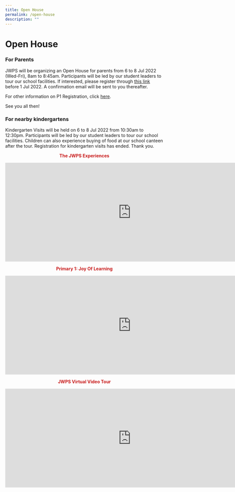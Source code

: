 ```yaml
---
title: Open House
permalink: /open-house
description: ""
---
```

# Open House

### **For Parents**

JWPS will be organizing an Open House for parents from 6 to 8 Jul 2022 (Wed-Fri), 8am to 8:45am. Participants will be led by our student leaders to tour our school facilities. If interested, please register through <a href="https://go.gov.sg/jwpsoh2022" target = "_blank">this link</a> before 1 Jul 2022. A confirmation email will be sent to you thereafter.

For other information on P1 Registration, click [here](/admission-and-forms/primary-1-registration).  

See you all then!

### **For nearby kindergartens**  
  
Kindergarten Visits will be held on 6 to 8 Jul 2022 from 10:30am to 12:30pm. Participants will be led by our student leaders to tour our school facilities. Children can also experience buying of food at our school canteen after the tour. Registration for kindergarten visits has ended. Thank you.

<p style = "text-align: center"> <span style = "color: #c81b1b"> <b>The JWPS Experiences</b> </span></p>

<iframe width="800" height="315" src="https://www.youtube.com/embed/A2XGJEKeQ4g" title="YouTube video player" frameborder="0" allow="accelerometer; autoplay; clipboard-write; encrypted-media; gyroscope; picture-in-picture" allowfullscreen></iframe>

<p style = "text-align: center"> <span style = "color: #c81b1b"> <b>Primary 1: Joy Of Learning</b> </span></p>

<iframe width="800" height="315" src="https://www.youtube.com/embed/rx39dVngVOM" title="YouTube video player" frameborder="0" allow="accelerometer; autoplay; clipboard-write; encrypted-media; gyroscope; picture-in-picture" allowfullscreen></iframe>

<p style = "text-align: center"> <span style = "color: #c81b1b"> <b>JWPS Virtual Video Tour</b> </span></p>

<iframe width="800" height="315" src="https://www.youtube.com/embed/VOuRte8KmtY" title="YouTube video player" frameborder="0" allow="accelerometer; autoplay; clipboard-write; encrypted-media; gyroscope; picture-in-picture" allowfullscreen></iframe>